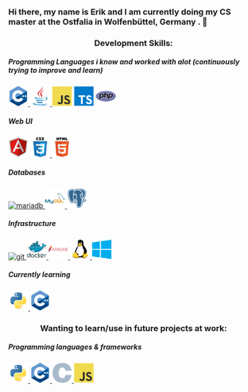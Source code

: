 ### Hi there, my name is Erik and I am currently doing my CS master at the Ostfalia in Wolfenbüttel, Germany . 👋

<!-- in your body -->
<h3 align="center">Development Skills:</h3>
<h5> Programming Languages i know and worked with alot (continuously trying to improve and learn)</h5>
<p>
  <a href="https://www.w3schools.com/cpp/" target="_blank"> 
    <img src="https://github.com/devicons/devicon/blob/master/icons/cplusplus/cplusplus-original.svg" alt="cplusplus" title="C++" width="40" height="40"/>
  </a>
  <a href="https://www.java.com" target="_blank">
    <img src="https://github.com/devicons/devicon/blob/master/icons/java/java-original.svg" alt="java" title="Java" width="40" height="40"/> 
  </a>
  <a href="https://developer.mozilla.org/de/docs/Web/JavaScript" target="_blank">
    <img src="https://github.com/devicons/devicon/blob/master/icons/javascript/javascript-original.svg" alt="javascript" title="Javascript" width="40" height="40"/></a>
  </a>
   <a href="https://www.typescriptlang.org/" target="_blank">
    <img src="https://github.com/devicons/devicon/blob/master/icons/typescript/typescript-original.svg" alt="typescript" title="Typescript" width="40" height="40"/></a>
  </a>
    <a href="https://www.php.net" target="_blank"> 
    <img src="https://github.com/devicons/devicon/blob/master/icons/php/php-original.svg" alt="php" title="PHP" width="40" height="40"/>
  </a>
</p>
<h5> Web UI </h5>
<p>
   <a href="https://angular.io/" target="_blank">
    <img src="https://github.com/devicons/devicon/blob/master/icons/angularjs/angularjs-original.svg" alt="angular" title="Angular" width="40" height="40"/></a>
  </a>
  <a href="https://developer.mozilla.org/de/docs/Web/CSS" target="_blank"> 
    <img src="https://github.com/devicons/devicon/blob/master/icons/css3/css3-original-wordmark.svg" alt="css3" title="CSS" width="40" height="40"/> 
  </a>
  <a href="https://developer.mozilla.org/de/docs/Web/HTML" target="_blank"> 
    <img src="https://github.com/devicons/devicon/blob/master/icons/html5/html5-original-wordmark.svg" alt="html5" title="HTML" width="40" height="40"/>
  </a> 
</p>
<h5> Databases </h5>
<p>
  <a href="https://mariadb.org/" target="_blank"> 
    <img src="https://www.vectorlogo.zone/logos/mariadb/mariadb-icon.svg" alt="mariadb" title="MariaDB" width="40" height="40"/> 
  </a> 
  <a href="https://www.mysql.com/" target="_blank"> 
    <img src="https://github.com/devicons/devicon/blob/master/icons/mysql/mysql-original-wordmark.svg" alt="mysql" title="MySQL" width="40" height="40"/> 
  </a>
  <a href="https://www.postgresql.com" target="_blank"> 
    <img src="https://github.com/devicons/devicon/blob/master/icons/postgresql/postgresql-plain.svg" alt="postgresql" title="PostgreSQL" width="40" height="40"/> 
  </a>
</p>
<h5> Infrastructure </h5>
<p> 
  <a href="https://git-scm.com/" target="_blank">
    <img src="https://www.vectorlogo.zone/logos/git-scm/git-scm-icon.svg" alt="git" title="Git" width="40" height="40"/> 
  </a>
  <a href="https://www.docker.com" target="_blank"> 
    <img src="https://github.com/devicons/devicon/blob/master/icons/docker/docker-original-wordmark.svg" alt="docker" title="Docker" width="40" height="40"/> 
  </a> 
  <a href="https://httpd.apache.org/" target="_blank"> 
    <img src="https://github.com/devicons/devicon/blob/master/icons/apache/apache-original-wordmark.svg" alt="httpd" title="Apache Webserver" width="40" height="40"/> 
  </a>
  <a href="https://www.linux.org/" target="_blank"> 
    <img src="https://github.com/devicons/devicon/blob/master/icons/linux/linux-original.svg" alt="linux" title="Linux" width="40" height="40"/> 
  </a>
  <a href="https://www.microsoft.com/de-de/windows" target="_blank"> 
    <img src="https://github.com/devicons/devicon/blob/master/icons/windows8/windows8-original.svg" alt="windows" title="Windows" width="40" height="40"/> 
  </a>
</p>
<h5> Currently learning </h5>
<p>
  <a href="https://www.python.org/" target="_blank"> 
      <img src="https://github.com/devicons/devicon/blob/master/icons/python/python-original.svg" alt="cplusplus" title="Python" width="40" height="40"/>
  </a>
  <a href="https://www.w3schools.com/cpp/" target="_blank"> 
    <img src="https://github.com/devicons/devicon/blob/master/icons/cplusplus/cplusplus-original.svg" alt="cplusplus" title="C++" width="40" height="40"/>
  </a>
</p>
<h3 align="center">Wanting to learn/use in future projects at work:</h3>
<h5>Programming languages & frameworks </h5>
<p>
  <a href="https://www.python.org/" target="_blank"> 
      <img src="https://github.com/devicons/devicon/blob/master/icons/python/python-original.svg" alt="cplusplus" title="Python" width="40" height="40"/>
  </a>
  <a href="https://www.w3schools.com/cpp/" target="_blank"> 
    <img src="https://github.com/devicons/devicon/blob/master/icons/cplusplus/cplusplus-original.svg" alt="cplusplus" title="C++" width="40" height="40"/>
  </a>
  <a href="" target="_blank"> 
    <img src="https://github.com/devicons/devicon/blob/master/icons/c/c-original.svg" alt="c" title="C" width="40" height="40"/>
  </a>
  <a href="https://developer.mozilla.org/de/docs/Web/JavaScript" target="_blank">
    <img src="https://github.com/devicons/devicon/blob/master/icons/javascript/javascript-original.svg" alt="javascript" title="Javascript" width="40" height="40"/></a>
  </a>
</p>

<!--
**ErikSimonsen/ErikSimonsen** is a ✨ _special_ ✨ repository because its `README.md` (this file) appears on your GitHub profile.

Here are some ideas to get you started:

- 🔭 I’m currently working on ...
- 🌱 I’m currently learning ...
- 👯 I’m looking to collaborate on ...
- 🤔 I’m looking for help with ...
- 💬 Ask me about ...
- 📫 How to reach me: ...
- 😄 Pronouns: ...
- ⚡ Fun fact: ...
-->
